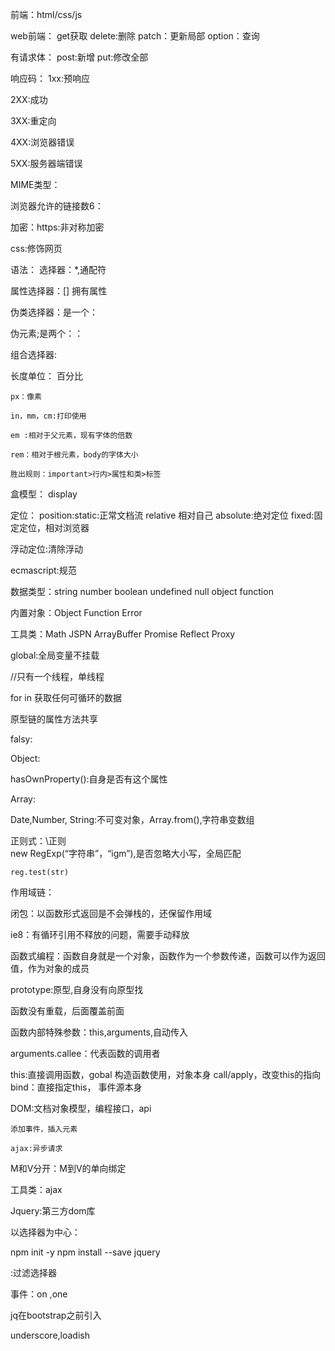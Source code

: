 前端：html/css/js

web前端：
get获取
delete:删除
patch：更新局部
option：查询

有请求体：
post:新增
put:修改全部

响应码：
 1xx:预响应
 
 2XX:成功
 
 3XX:重定向
 
 4XX:浏览器错误
 
 5XX:服务器端错误
 
 MIME类型：
 
 浏览器允许的链接数6：
 
 加密：https:非对称加密
 
 css:修饰网页
 
 语法：
  选择器：*,通配符
  
  属性选择器：[] 拥有属性
  
  伪类选择器：是一个：
  
  伪元素;是两个：：
  
  组合选择器:
  
 长度单位：
    百分比
	
	px：像素
	
	in，mm，cm:打印使用
	
	em :相对于父元素，现有字体的倍数
	
	rem：相对于根元素，body的字体大小
	
	胜出规则：important>行内>属性和类>标签
	
盒模型：
	 display
	 
定位：
   position:static:正常文档流
            relative 相对自己
			absolute:绝对定位
			fixed:固定定位，相对浏览器
			
浮动定位:清除浮动

ecmascript:规范

数据类型：string number boolean undefined null object function

内置对象：Object Function Error

工具类：Math JSPN ArrayBuffer Promise Reflect Proxy

global:全局变量不挂载

//只有一个线程，单线程

for in 获取任何可循环的数据

原型链的属性方法共享

falsy:
    
	
Object:

hasOwnProperty():自身是否有这个属性

Array:


Date,Number,
String:不可变对象，Array.from(),字符串变数组

正则式：\正则\
    new RegExp(“字符串”，“igm”),是否忽略大小写，全局匹配
	
	reg.test(str)
	
作用域链：

闭包：以函数形式返回是不会弹栈的，还保留作用域

ie8：有循环引用不释放的问题，需要手动释放

函数式编程：函数自身就是一个对象，函数作为一个参数传递，函数可以作为返回值，作为对象的成员

 prototype:原型,自身没有向原型找
 
 函数没有重载，后面覆盖前面
 
 函数内部特殊参数：this,arguments,自动传入
 
 arguments.callee：代表函数的调用者
 
 this:直接调用函数，gobal
      构造函数使用，对象本身
	  call/apply，改变this的指向
	  bind：直接指定this，
	  事件源本身
	  
	  
DOM:文档对象模型，编程接口，api
 
    添加事件，插入元素
	
	ajax:异步请求
	
	
M和V分开：M到V的单向绑定
   
工具类：ajax

Jquery:第三方dom库

   以选择器为中心：
   
   npm init -y
   npm install --save jquery
   
   
   :过滤选择器
   
   事件：on ,one
   
   
   jq在bootstrap之前引入
   
   underscore,loadish